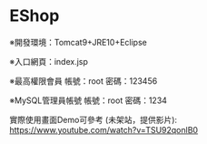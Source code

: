 # EShop

※開發環境：Tomcat9+JRE10+Eclipse

※入口網頁：index.jsp

※最高權限會員
帳號：root
密碼：123456

※MySQL管理員帳號
帳號：root
密碼：1234

實際使用畫面Demo可參考 (未架站，提供影片):
https://www.youtube.com/watch?v=TSU92qonlB0 
